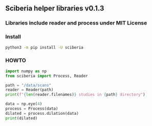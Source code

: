 ## Sciberia helper libraries v0.1.3

### Libraries include reader and process under MIT License

### Install
```bash
python3 -m pip install -U sciberia
```

### HOWTO
```python
import numpy as np
from sciberia import Process, Reader

path = "/data/scans"
reader = Reader(path)
print(f"{len(reader.filenames)} studies in {path} directory")

data = np.eye(4)
process = Process(data)
dilated = process.dilation(data)
print(dilated)
```
